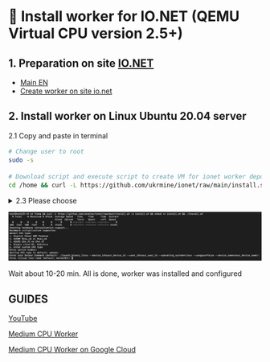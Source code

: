 # :checkered_flag: Install worker for IO.NET (QEMU Virtual CPU version 2.5+)

## 1. Preparation on site <a href="https://cloud.io.net/worker/devices/" target="_blank">IO.NET</a>

- [Main EN](README_EN.md)
- [Create worker on site io.net](Preparation_ionet_EN.md)

## 2. Install worker on Linux Ubuntu 20.04 server
2.1 Copy and paste in terminal
```Bash
# Change user to root
sudo -s

# Download script and execute script to create VM for ionet worker depolyment
cd /home && curl -L https://github.com/ukrmine/ionet/raw/main/install.sh -o install.sh && chmod +x install.sh && ./install.sh
```

<details>
<summary> 2.3 Please choose </summary>

1. Hosting or CPU type
    * `Put "1" if your server is on Digital Ocean (AMD Premium)`
    * `Put "2" if your server is on AZURE D2as_v5 or D4as_v5`
    * `Put "3" if your server is on AZURE D2s_v5 or D4s_v5`
    * `Put "4" if your server is on Google cloud N1, Kamatera`
    * `Put "5" Enter custom CPU type`
  
2. Paste the line your Docker Command that you copied from <a href="https://cloud.io.net/worker/devices" target="_blank">io.net</a>  <a href="https://github.com/ukrmine/ionet/blob/main/DOCS/EN/Preparation_ionet_EN.md#63-run-the-command-to-connect-device" target="_blank">Example here</a>

   * `./launch_binary_linux --device_id=f42ee2d8-1ae3-445e-9a63-f3eb5b75ab5a --user_id=11694796-9a22-4a58-9766-09573c0d9df9 --operating_system="Linux" --usegpus=false --device_name=dsds`
4. Name your device
   * `Worker01`

</details>

![Image alt](https://github.com/ukrmine/ionet/blob/main/pics/install.png)
    
Wait about 10-20 min.
All is done, worker was installed and configured

## GUIDES

<a href="https://www.youtube.com/watch?v=Cs1ToGG2plQ" target="_blank">YouTube</a>

<a href="https://medium.com/@bitcoin_50400/how-instaling-io-net-cpu-worker-e6b528f73270" target="_blank">Medium CPU Worker</a>

<a href="https://medium.com/@bitcoin_50400/io-net-worker-on-google-cloud-7ce24c5b7797" target="_blank">Medium CPU Worker on Google Cloud</a>

